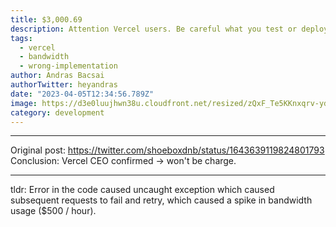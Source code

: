 ```yaml
---
title: $3,000.69
description: Attention Vercel users. Be careful what you test or deploy to Vercel. I decided to try out...
tags:
  - vercel
  - bandwidth
  - wrong-implementation
author: Andras Bacsai
authorTwitter: heyandras
date: "2023-04-05T12:34:56.789Z"
image: https://d3e0luujhwn38u.cloudfront.net/resized/zQxF_Te5KKnxqrv-ydrJt1v2mc5g-QgZoIIF6oCgyL4/s:1200/plain/s3://typefully-user-uploads/img/original/10070/21e2a26c-2e49-4162-9e5c-77bacb4efa9e.png__edited
category: development
---
```


--- 

Original post: https://twitter.com/shoeboxdnb/status/1643639119824801793
Conclusion: Vercel CEO confirmed -> won't be charge.

--- 

tldr: Error in the code caused uncaught exception which caused subsequent requests to fail and retry, which caused a spike in bandwidth usage ($500 / hour).
```